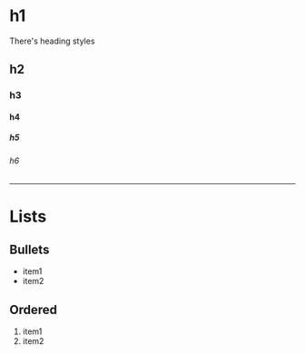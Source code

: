 # h1

There's heading styles

## h2

### h3

#### h4

##### h5

###### h6

---
# Lists

## Bullets
* item1
* item2

## Ordered
1. item1
2. item2

